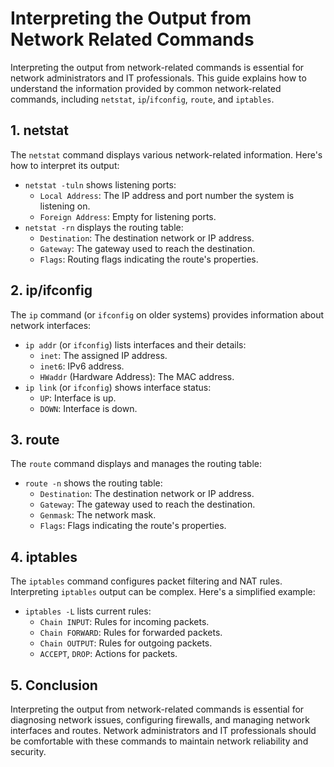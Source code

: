 # Interpreting the Output from Network Related Commands

Interpreting the output from network-related commands is essential for network administrators and IT professionals. This guide explains how to understand the information provided by common network-related commands, including `netstat`, `ip`/`ifconfig`, `route`, and `iptables`.

## 1. netstat

The `netstat` command displays various network-related information. Here's how to interpret its output:

- `netstat -tuln` shows listening ports:
  - `Local Address`: The IP address and port number the system is listening on.
  - `Foreign Address`: Empty for listening ports.
- `netstat -rn` displays the routing table:
  - `Destination`: The destination network or IP address.
  - `Gateway`: The gateway used to reach the destination.
  - `Flags`: Routing flags indicating the route's properties.

## 2. ip/ifconfig

The `ip` command (or `ifconfig` on older systems) provides information about network interfaces:

- `ip addr` (or `ifconfig`) lists interfaces and their details:
  - `inet`: The assigned IP address.
  - `inet6`: IPv6 address.
  - `HWaddr` (Hardware Address): The MAC address.
- `ip link` (or `ifconfig`) shows interface status:
  - `UP`: Interface is up.
  - `DOWN`: Interface is down.

## 3. route

The `route` command displays and manages the routing table:

- `route -n` shows the routing table:
  - `Destination`: The destination network or IP address.
  - `Gateway`: The gateway used to reach the destination.
  - `Genmask`: The network mask.
  - `Flags`: Flags indicating the route's properties.

## 4. iptables

The `iptables` command configures packet filtering and NAT rules. Interpreting `iptables` output can be complex. Here's a simplified example:

- `iptables -L` lists current rules:
  - `Chain INPUT`: Rules for incoming packets.
  - `Chain FORWARD`: Rules for forwarded packets.
  - `Chain OUTPUT`: Rules for outgoing packets.
  - `ACCEPT`, `DROP`: Actions for packets.

## 5. Conclusion

Interpreting the output from network-related commands is essential for diagnosing network issues, configuring firewalls, and managing network interfaces and routes. Network administrators and IT professionals should be comfortable with these commands to maintain network reliability and security.

